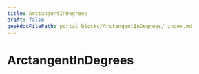 ```yaml
---
title: ArctangentInDegrees
draft: false
geekdocFilePath: portal_blocks/ArctangentInDegrees/_index.md
---
```

# ArctangentInDegrees